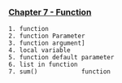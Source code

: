 ### [Chapter 7 - Function](http://pybook.subeen.com/function-python/)
    1. function
    2. function Parameter
    3. function argument]
    4. local variable
    5. function default parameter
    6. list in function
    7. sum()            function